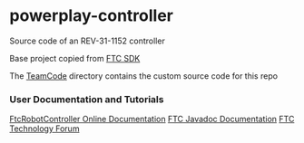 # powerplay-controller

Source code of an REV-31-1152 controller

Base project copied from [FTC SDK](https://github.com/FIRST-Tech-Challenge/FtcRobotController)

The [TeamCode](./TeamCode/src/main/java/org/firstinspires/ftc/teamcode) directory contains the custom source code for this repo

### User Documentation and Tutorials
[FtcRobotController Online Documentation](https://github.com/FIRST-Tech-Challenge/FtcRobotController/wiki)
[FTC Javadoc Documentation](https://javadoc.io/doc/org.firstinspires.ftc)
[FTC Technology Forum](https://ftcforum.firstinspires.org/forum/ftc-technology)
